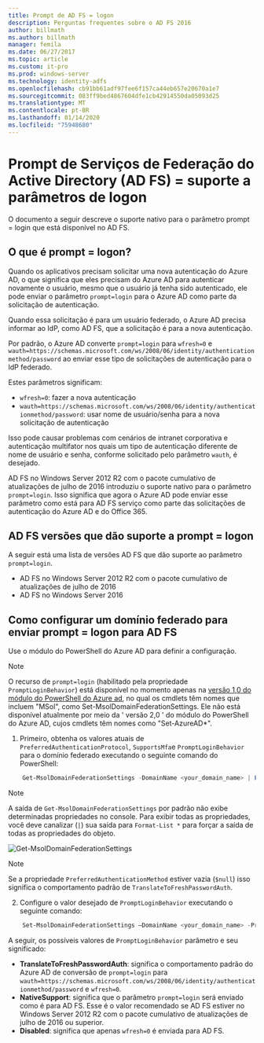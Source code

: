 ```yaml
---
title: Prompt de AD FS = logon
description: Perguntas frequentes sobre o AD FS 2016
author: billmath
ms.author: billmath
manager: femila
ms.date: 06/27/2017
ms.topic: article
ms.custom: it-pro
ms.prod: windows-server
ms.technology: identity-adfs
ms.openlocfilehash: cb91bb61adf97fee6f157ca44eb657e20670a1e7
ms.sourcegitcommit: 083ff9bed4867604dfe1cb42914550da05093d25
ms.translationtype: MT
ms.contentlocale: pt-BR
ms.lasthandoff: 01/14/2020
ms.locfileid: "75948680"
---
```

# <a name="active-directory-federation-services-promptlogin-parameter-support"></a>Prompt de Serviços de Federação do Active Directory (AD FS) = suporte a parâmetros de logon

O documento a seguir descreve o suporte nativo para o parâmetro prompt = login que está disponível no AD FS.

## <a name="what-is-promptlogin"></a>O que é prompt = logon?

Quando os aplicativos precisam solicitar uma nova autenticação do Azure AD, o que significa que eles precisam do Azure AD para autenticar novamente o usuário, mesmo que o usuário já tenha sido autenticado, ele pode enviar o parâmetro `prompt=login` para o Azure AD como parte da solicitação de autenticação.

Quando essa solicitação é para um usuário federado, o Azure AD precisa informar ao IdP, como AD FS, que a solicitação é para a nova autenticação.

Por padrão, o Azure AD converte `prompt=login` para `wfresh=0` e `wauth=https://schemas.microsoft.com/ws/2008/06/identity/authenticationmethod/password` ao enviar esse tipo de solicitações de autenticação para o IdP federado.

Estes parâmetros significam:

- `wfresh=0`: fazer a nova autenticação
- `wauth=https://schemas.microsoft.com/ws/2008/06/identity/authenticationmethod/password`: usar nome de usuário/senha para a nova solicitação de autenticação

Isso pode causar problemas com cenários de intranet corporativa e autenticação multifator nos quais um tipo de autenticação diferente de nome de usuário e senha, conforme solicitado pelo parâmetro `wauth`, é desejado.  

AD FS no Windows Server 2012 R2 com o pacote cumulativo de atualizações de julho de 2016 introduziu o suporte nativo para o parâmetro `prompt=login`. Isso significa que agora o Azure AD pode enviar esse parâmetro como está para AD FS serviço como parte das solicitações de autenticação do Azure AD e do Office 365.

## <a name="ad-fs-versions-that-support-promptlogin"></a>AD FS versões que dão suporte a prompt = logon

A seguir está uma lista de versões AD FS que dão suporte ao parâmetro `prompt=login`.

- AD FS no Windows Server 2012 R2 com o pacote cumulativo de atualizações de julho de 2016
- AD FS no Windows Server 2016

## <a name="how-to-configure-a-federated-domain-to-send-promptlogin-to-ad-fs"></a>Como configurar um domínio federado para enviar prompt = logon para AD FS

Use o módulo do PowerShell do Azure AD para definir a configuração.

> [!NOTE]
> O recurso de `prompt=login` (habilitado pela propriedade `PromptLoginBehavior`) está disponível no momento apenas na [versão 1,0 do módulo do PowerShell do Azure ad](https://connect.microsoft.com/site1164/Downloads/DownloadDetails.aspx?DownloadID=59185), no qual os cmdlets têm nomes que incluem "MSol", como Set-MsolDomainFederationSettings.  Ele não está disponível atualmente por meio da ' versão 2,0 ' do módulo do PowerShell do Azure AD, cujos cmdlets têm nomes como "Set-AzureAD\*".

1. Primeiro, obtenha os valores atuais de `PreferredAuthenticationProtocol`, `SupportsMfa`e `PromptLoginBehavior` para o domínio federado executando o seguinte comando do PowerShell:

```powershell
    Get-MsolDomainFederationSettings -DomainName <your_domain_name> | Format-List *
```

> [!NOTE]
> A saída de `Get-MsolDomainFederationSettings` por padrão não exibe determinadas propriedades no console. Para exibir todas as propriedades, você deve canalizar (`|`) sua saída para `Format-List *` para forçar a saída de todas as propriedades do objeto.

![Get-MsolDomainFederationSettings](media/AD-FS-Prompt-Login/GetMsol.png)

> [!NOTE]
> Se a propriedade `PreferredAuthenticationMethod` estiver vazia (`$null`) isso significa o comportamento padrão de `TranslateToFreshPasswordAuth`.

2. Configure o valor desejado de `PromptLoginBehavior` executando o seguinte comando:

```powershell
    Set-MsolDomainFederationSettings –DomainName <your_domain_name> -PreferredAuthenticationProtocol <current_value_from_step1> -SupportsMfa <current_value_from_step1> -PromptLoginBehavior <TranslateToFreshPasswordAuth|NativeSupport|Disabled>
```

A seguir, os possíveis valores de `PromptLoginBehavior` parâmetro e seu significado:

- **TranslateToFreshPasswordAuth**: significa o comportamento padrão do Azure AD de conversão de `prompt=login` para `wauth=https://schemas.microsoft.com/ws/2008/06/identity/authenticationmethod/password` e `wfresh=0`.
- **NativeSupport**: significa que o parâmetro `prompt=login` será enviado como é para AD FS. Esse é o valor recomendado se AD FS estiver no Windows Server 2012 R2 com o pacote cumulativo de atualizações de julho de 2016 ou superior.
- **Disabled**: significa que apenas `wfresh=0` é enviada para AD FS.
